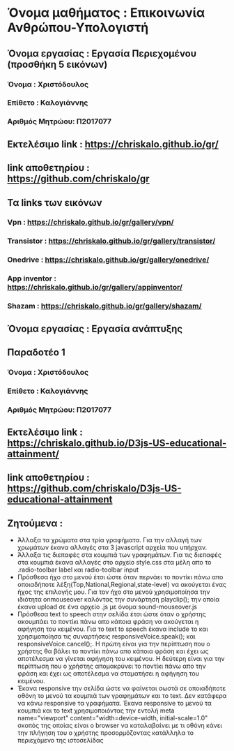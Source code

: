
# Όνομα μαθήματος : Επικοινωνία Ανθρώπου-Υπολογιστή
## Όνομα εργασίας : Εργασία Περιεχομένου (προσθήκη 5 εικόνων)
### Όνομα : Χριστόδουλος
### Επίθετο : Καλογιάννης
### Αριθμός Μητρώου: Π2017077
 ## Eκτελέσιμο link : https://chriskalo.github.io/gr/
 ## link αποθετηρίου : https://github.com/chriskalo/gr
 ## Τα links των εικόνων
  ### Vpn : https://chriskalo.github.io/gr/gallery/vpn/
  ### Transistor : https://chriskalo.github.io/gr/gallery/transistor/
  ### Onedrive : https://chriskalo.github.io/gr/gallery/onedrive/
  ### App inventor : https://chriskalo.github.io/gr/gallery/appinventor/
  ### Shazam : https://chriskalo.github.io/gr/gallery/shazam/
  
 ## Όνομα εργασίας : Εργασία ανάπτυξης
 ## Παραδοτέο 1
 ### Όνομα : Χριστόδουλος
 ### Επίθετο : Καλογιάννης
 ### Αριθμός Μητρώου: Π2017077
 
 ## Eκτελέσιμο link : https://chriskalo.github.io/D3js-US-educational-attainment/
 ## link αποθετηρίου : https://github.com/chriskalo/D3js-US-educational-attainment
 
 ## Ζητούμενα :
 
  - Άλλαξα τα χρώματα στα τρία γραφήματα.
    Για την αλλαγή των χρωμάτων έκανα αλλαγές στα 3 javascript αρχεία που υπήρχαν.
  - Άλλαξα τις διεπαφές στα κουμπιά των γραφημάτων.
    Για τις διεπαφές στα κουμπιά έκανα αλλαγές στο αρχείο style.css στα μέλη απο το .radio-toolbar label και radio-toolbar input
  - Πρόσθεσα ήχο στο μενού έτσι ώστε όταν περνάει το ποντίκι πάνω απο οποιαδήποτε λέξη(Top,National,Regional,state-level) να ακούγεται ένας     ήχος της επιλογής μου.
  Για τον ήχο στο μενού χρησιμοποίησα την ιδιότητα onmouseover καλόντας την συνάρτηση playclip(); την οποία έκανα upload σε ένα αρχείο .js με όνομα sound-mouseover.js
  - Πρόσθεσα text to speech στην σελίδα έτσι ώστε όταν ο χρήστης ακουμπάει το ποντίκι πάνω απο κάποια φράση να ακούγεται η αφήγηση του         κειμένου.
    Για το text to speech έκανα include το <script src='https://code.responsivevoice.org/responsivevoice.js'></script> και χρησιμοποίησα  τις συναρτήσεις responsiveVoice.speak(); και responsiveVoice.cancel();. Η πρώτη είναι για την περίπτωση που ο χρήστης θα βάλει το ποντίκι πάνω απο κάποια φράση και έχει ως αποτέλεσμα να γίνεται αφήγηση του κειμένου. Η δεύτερη είναι για την περίπτωση που ο χρήστης απομακρύνει το ποντίκι πάνω απο την φράση και έχει ως αποτέλεσμα να σταματήσει η αφήγηση του κειμένου.
  - Έκανα responsive την σελίδα ώστε να φαίνεται σωστά σε οποιαδήποτε οθόνη το μενού τα κουμπιά των γραφημάτων και το text. Δεν κατάφερα να     κάνω responsive τα γραφήματα.
  Έκανα responsive το μενού τα κουμπιά και το text χρησιμοποιόντας την εντολή meta name="viewport" content="width=device-width, initial-scale=1.0" σκοπός της οποίας είναι ο browser να καταλαβαίνει με τι οθόνη κάνει την πλήγηση του ο χρήστης προσορμόζοντας κατάλληλα το περιεχόμενο της ιστοσελίδας
  
 
 
